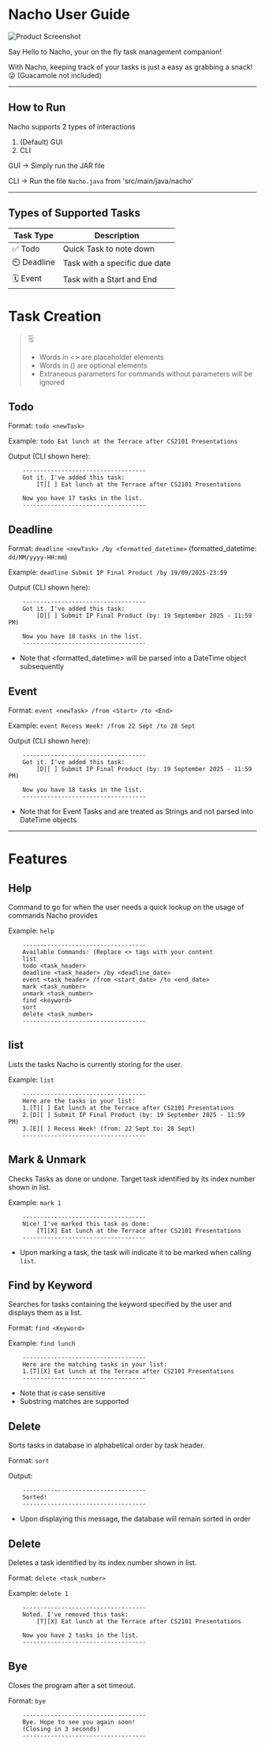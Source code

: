 # Nacho User Guide
![Product Screenshot](./UI.png "Product Screenshot")

Say Hello to Nacho, your on the fly task management companion!

With Nacho, keeping track of your tasks is just a easy as grabbing a snack! 😜 (Guacamole not included)

---
## How to Run
Nacho supports 2 types of interactions
1. (Default) GUI
2. CLI 

GUI &rarr; Simply run the JAR file 

CLI &rarr; Run the file `Nacho.java` from 'src/main/java/nacho'

---

## Types of Supported Tasks 

| Task Type | Description                   |
|---------|-------------------------------|
|✅   Todo | Quick Task to note down       |
|⏲️  Deadline | Task with a specific due date |
|🗓️ Event   | Task with a Start and End     |

# Task Creation

> 🗒️
> - Words in <> are placeholder elements
> - Words in () are optional elements
> - Extraneous parameters for commands without parameters will be ignored

## Todo
Format: `todo <newTask>`

Example: `todo Eat lunch at the Terrace after CS2101 Presentations`

Output (CLI shown here):

```
    -----------------------------------
    Got it. I've added this task:
        [T][ ] Eat lunch at the Terrace after CS2101 Presentations
    
    Now you have 17 tasks in the list.
    -----------------------------------
```

## Deadline
Format: `deadline <newTask> /by <formatted_datetime>`
(formatted_datetime: `dd/MM/yyyy-HH:mm`)

Example: `deadline Submit IP Final Product /by 19/09/2025-23:59`

Output (CLI shown here):

```
    -----------------------------------
    Got it. I've added this task:
        [D][ ] Submit IP Final Product (by: 19 September 2025 - 11:59 PM)
    
    Now you have 18 tasks in the list.
    -----------------------------------
```
* Note that <formatted_datetime> will be parsed into a DateTime object subsequently


## Event
Format: `event <newTask> /from <Start> /to <End>`

Example: `event Recess Week! /from 22 Sept /to 28 Sept`

Output (CLI shown here):

```
    -----------------------------------
    Got it. I've added this task:
        [D][ ] Submit IP Final Product (by: 19 September 2025 - 11:59 PM)
    
    Now you have 18 tasks in the list.
    -----------------------------------
```
* Note that for Event Tasks <Start> and <End> are treated as Strings and not parsed into DateTime objects

---

# Features

## Help
Command to go for when the user needs a quick lookup on the usage of commands Nacho provides

Example: `help`

```
    -----------------------------------
    Available Commands: (Replace <> tags with your content
    list
    todo <task_header>
    deadline <task_header> /by <deadline_date>
    event <task_header> /from <start_date> /to <end_date>
    mark <task_number>
    unmark <task_number>
    find <keyword>
    sort
    delete <task_number>
    -----------------------------------
```

## list

Lists the tasks Nacho is currently storing for the user.

Example: `list` 

```
    -----------------------------------
    Here are the tasks in your list:
    1.[T][ ] Eat lunch at the Terrace after CS2101 Presentations
    2.[D][ ] Submit IP Final Product (by: 19 September 2025 - 11:59 PM)
    3.[E][ ] Recess Week! (from: 22 Sept to: 28 Sept)
    -----------------------------------
```

## Mark & Unmark
Checks Tasks as done or undone. Target task identified by its index number shown in list.

Example: `mark 1`
```
    -----------------------------------
    Nice! I've marked this task as done:
        [T][X] Eat lunch at the Terrace after CS2101 Presentations
    ----------------------------------- 
```
* Upon marking a task, the task will indicate it to be marked when calling `list`.

## Find by Keyword
Searches for tasks containing the keyword specified by the user and displays them as a list.

Format: `find <Keyword>`

Example: `find lunch`
```
    -----------------------------------
    Here are the matching tasks in your list:
    1.[T][X] Eat lunch at the Terrace after CS2101 Presentations
    ----------------------------------- 
```
- Note that <Keyword> *is* case sensitive 
- Substring matches are supported

## Delete
Sorts tasks in database in alphabetical order by task header.

Format: `sort`

Output:
```
    -----------------------------------
    Sorted!
    -----------------------------------
```
- Upon displaying this message, the database will remain sorted in order

## Delete
Deletes a task identified by its index number shown in list.

Format: `delete <task_number>`

Example: `delete 1`
```
    -----------------------------------
    Noted. I've removed this task:
        [T][X] Eat lunch at the Terrace after CS2101 Presentations
    
    Now you have 2 tasks in the list.
    ----------------------------------- 
```

## Bye
Closes the program after a set timeout.

Format: `bye`

```
    -----------------------------------
    Bye. Hope to see you again soon!
    (Closing in 3 seconds)
    ----------------------------------- 
```